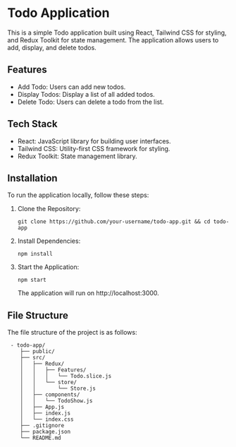 # Todo Application

This is a simple Todo application built using React, Tailwind CSS for styling, and Redux Toolkit for state management. The application allows users to add, display, and delete todos.

## Features

- Add Todo: Users can add new todos.
- Display Todos: Display a list of all added todos.
- Delete Todo: Users can delete a todo from the list.

## Tech Stack

- React: JavaScript library for building user interfaces.
- Tailwind CSS: Utility-first CSS framework for styling.
- Redux Toolkit: State management library.

## Installation

To run the application locally, follow these steps:

1. Clone the Repository:
    ```
    git clone https://github.com/your-username/todo-app.git && cd todo-app
    ```

2. Install Dependencies:
    ```
    npm install
    ```

3. Start the Application:
    ```
    npm start
    ```
    The application will run on http://localhost:3000.

## File Structure
The file structure of the project is as follows:
```
 - todo-app/
    ├── public/
    ├── src/
    │   ├── Redux/
    │   │   ├── Features/
    │   │   │   └── Todo.slice.js
    │   │   └── store/
    │   │       └── Store.js
    │   ├── components/
    │   │   └── TodoShow.js
    │   ├── App.js
    │   ├── index.js
    │   └── index.css
    ├── .gitignore
    ├── package.json
    └── README.md
```

